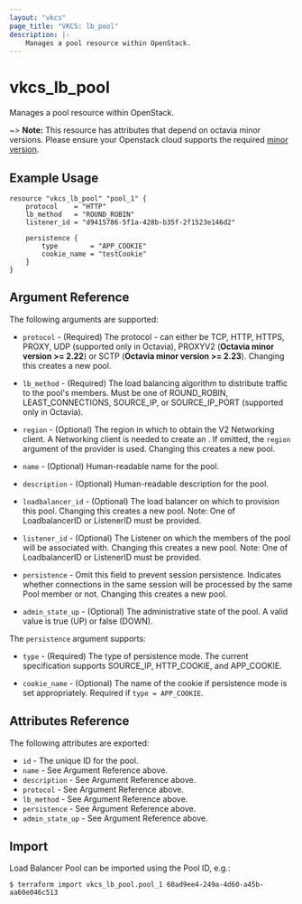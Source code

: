 ```yaml
---
layout: "vkcs"
page_title: "VKCS: lb_pool"
description: |-
	Manages a pool resource within OpenStack.
---
```


# vkcs\_lb\_pool

Manages a pool resource within OpenStack.

~> **Note:** This resource has attributes that depend on octavia minor versions.
Please ensure your Openstack cloud supports the required [minor version](../#octavia-api-versioning).

## Example Usage

```hcl
resource "vkcs_lb_pool" "pool_1" {
	protocol    = "HTTP"
	lb_method   = "ROUND_ROBIN"
	listener_id = "d9415786-5f1a-428b-b35f-2f1523e146d2"

	persistence {
		type        = "APP_COOKIE"
		cookie_name = "testCookie"
	}
}
```

## Argument Reference

The following arguments are supported:
* `protocol` - (Required) The protocol - can either be TCP, HTTP, HTTPS, PROXY,
	UDP (supported only in Octavia), PROXYV2 (**Octavia minor version >= 2.22**)
	or SCTP (**Octavia minor version >= 2.23**). Changing this creates a new pool.

* `lb_method` - (Required) The load balancing algorithm to
	distribute traffic to the pool's members. Must be one of
	ROUND_ROBIN, LEAST_CONNECTIONS, SOURCE_IP, or SOURCE_IP_PORT (supported only
	in Octavia).

* `region` - (Optional) The region in which to obtain the V2 Networking client.
	A Networking client is needed to create an . If omitted, the
	`region` argument of the provider is used. Changing this creates a new
	pool.

* `name` - (Optional) Human-readable name for the pool.

* `description` - (Optional) Human-readable description for the pool.

* `loadbalancer_id` - (Optional) The load balancer on which to provision this
	pool. Changing this creates a new pool.
	Note:  One of LoadbalancerID or ListenerID must be provided.

* `listener_id` - (Optional) The Listener on which the members of the pool
	will be associated with. Changing this creates a new pool.
	Note:  One of LoadbalancerID or ListenerID must be provided.

* `persistence` - Omit this field to prevent session persistence.  Indicates
	whether connections in the same session will be processed by the same Pool
	member or not. Changing this creates a new pool.

* `admin_state_up` - (Optional) The administrative state of the pool.
	A valid value is true (UP) or false (DOWN).

The `persistence` argument supports:

* `type` - (Required) The type of persistence mode. The current specification
	supports SOURCE_IP, HTTP_COOKIE, and APP_COOKIE.

* `cookie_name` - (Optional) The name of the cookie if persistence mode is set
	appropriately. Required if `type = APP_COOKIE`.

## Attributes Reference

The following attributes are exported:

* `id` - The unique ID for the pool.
* `name` - See Argument Reference above.
* `description` - See Argument Reference above.
* `protocol` - See Argument Reference above.
* `lb_method` - See Argument Reference above.
* `persistence` - See Argument Reference above.
* `admin_state_up` - See Argument Reference above.

## Import

Load Balancer Pool can be imported using the Pool ID, e.g.:

```
$ terraform import vkcs_lb_pool.pool_1 60ad9ee4-249a-4d60-a45b-aa60e046c513
```
